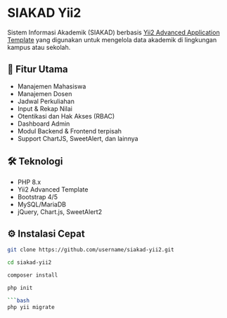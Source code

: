 # SIAKAD Yii2

Sistem Informasi Akademik (SIAKAD) berbasis [Yii2 Advanced Application Template](https://www.yiiframework.com/) yang digunakan untuk mengelola data akademik di lingkungan kampus atau sekolah.

## 🚀 Fitur Utama
- Manajemen Mahasiswa
- Manajemen Dosen
- Jadwal Perkuliahan
- Input & Rekap Nilai
- Otentikasi dan Hak Akses (RBAC)
- Dashboard Admin
- Modul Backend & Frontend terpisah
- Support ChartJS, SweetAlert, dan lainnya

## 🛠️ Teknologi
- PHP 8.x
- Yii2 Advanced Template
- Bootstrap 4/5
- MySQL/MariaDB
- jQuery, Chart.js, SweetAlert2

## ⚙️ Instalasi Cepat

```bash
git clone https://github.com/username/siakad-yii2.git
```

```bash
cd siakad-yii2
```

```bash
composer install
```

```bash
php init

```bash
php yii migrate
```
